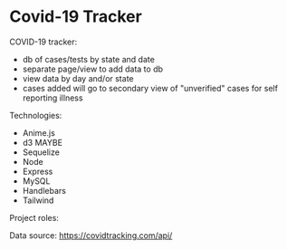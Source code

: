 # Covid-19 Tracker
 
COVID-19 tracker:
* db of cases/tests by state and date
* separate page/view to add data to db
* view data by day and/or state
* cases added will go to secondary view of "unverified" cases for self reporting illness

Technologies:
* Anime.js
* d3 MAYBE
* Sequelize
* Node
* Express
* MySQL
* Handlebars
* Tailwind

Project roles: 

Data source:
https://covidtracking.com/api/
